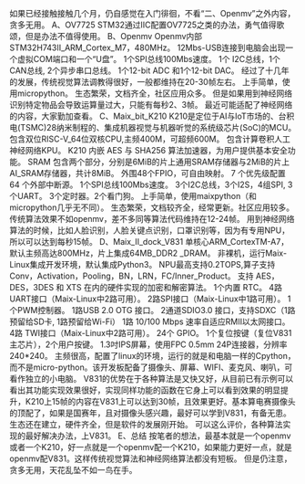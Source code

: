 如果已经接触接触几个月，仍自感觉在入门徘徊，不看“二、Openmv”之外内容，贪多无用。
A、OV7725
STM32通过IIC配置OV7725之类的办法，勇气值得歌颂，但是办法不值得使用。
B、Openmv
Openmv内部 STM32H743II_ARM_Cortex_M7，480MHz。
12Mbs-USB连接到电脑会出现一个虚拟COM端口和一个“U盘”。
1个SPI总线100Mbs速度。
1个 I2C总线，1个CAN总线, 2个异步串口总线。
1个12-bit ADC 和1个12-bit DAC。
经过了十几年的发展，传统视觉算法调教得很好，一般都维持在20-30帧左右。
上手简单，使用micropython。
生态繁荣，文档齐全，社区应用众多。
但是如果用到神经网络识别特定物品会导致运算量过大，只能有每秒2、3帧。
最近可能适配了神经网络的内容，大家勤加查看。
C、Maix_bit_K210
K210是定位于AI与IoT市场的、台积电(TSMC)28纳米制程的、集成机器视觉与机器听觉的系统级芯片(SoC)的MCU。
包含双位RISC-V_64位双核CPU,主频400M，可超频600M。
包含计算卷积人工神经网络KPU。
K210 内嵌 AES 与 SHA256 算法加速器，为用户提供基本安全功能。
SRAM 包含两个部分，分别是6MiB的片上通用SRAM存储器与2MiB的片上 AI_SRAM存储器，共计8MiB。
外围48个FPIO，可自由映射。
7 个优先级配置 64 个外部中断源。
1个SPI总线100Mbs速度。
3个I2C总线，3个I2S，4组SPI, 3个UART。
3个定时器。2个看门狗。
上手简单，使用maixpython（和micropython几乎无不同）。
生态繁荣，文档较齐全，经常更新。社区应用较多。
传统算法效果不如openmv，差不多同等算法代码维持在12-24帧。
用到神经网络算法的时候，比如人脸识别，人脸关键点识别，口罩识别等，因为有专用NPU，所以可以达到每秒15帧。
D、Maix_II_dock_V831
单核心ARM_CortexTM-A7，默认主频高达800MHz，片上集成64MB_DDR2 _DRAM。
非裸机，运行Maix-Linux集成开发环境，默认集成Python3。
NPU最高支持0.2TOPS,算子支持Conv，Activation，Pooling，BN，LRN，FC/Inner_Product。
支持 AES，DES，3DES 和 XTS 在内的硬件实现的加密和解密算法。
1个内置 RTC。
4路UART接口（Maix-Linux中2路可用）。
2路SPI接口（Maix-Linux中1路可用）。
1个PWM控制器。
1路USB 2.0 OTG 接口。
2通道SDIO3.0 接口，支持SDXC（1路预留给SD卡, 1路预留给Wi-Fi）
1路 10/100 Mbps 速率自适应RMII以太网接口。
4路 TWI接口（Maix-Linux中2路可用）。
24个 GPIO。
1个复位按键（复位V831主芯片），2个用户按键。
1.3吋IPS屏幕，使用FPC 0.5mm 24P连接器，分辨率240*240。
主频很高，配置了linux的环境，运行的就是和电脑一样的Cpython，而不是micro-python。该开发板配备了摄像头、屏幕、WIFI、麦克风、喇叭，可看作独立的小电脑。
V831的优势在于各种算法是又快又好，从目前已有示例可以看出其功能实现效果很好，实现同样功能的函数在它身上可以看到效果的明显提升，K210上15帧的内容在V831上可以达到30帧，且效果更好。基本算电赛摄像头的顶配了，如果是国赛年，且对摄像头感兴趣，最好可以学到V831，有备无患。
生态还在建立，硬件齐全，但是软件的发展刚开始。
可以这么评价，各种算法实现的最好解决办法，上V831。
E、总结
按笔者的想法，最基本就是一个openmv或者一个K210，好一点就是一个openmv配一个K210，如果能力更好一点，就是openmv配V831。这样传统视觉算法和神经网络算法都没有短板。
但是仍注意，贪多无用，天花乱坠不如一鸟在手。
